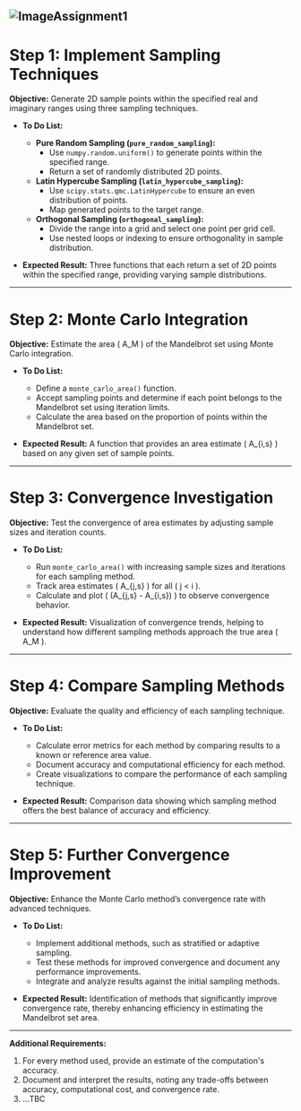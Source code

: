 ![ImageAssignment1](https://github.com/MarcellSzegedi/Stochastic_Simulation_I./blob/main/Assignment%201.png)
---
# Step 1: Implement Sampling Techniques

**Objective:** Generate 2D sample points within the specified real and imaginary ranges using three sampling techniques.

- **To Do List:**
  - **Pure Random Sampling (`pure_random_sampling`):**
    - Use `numpy.random.uniform()` to generate points within the specified range.
    - Return a set of randomly distributed 2D points.
  - **Latin Hypercube Sampling (`latin_hypercube_sampling`):**
    - Use `scipy.stats.qmc.LatinHypercube` to ensure an even distribution of points.
    - Map generated points to the target range.
  - **Orthogonal Sampling (`orthogonal_sampling`):**
    - Divide the range into a grid and select one point per grid cell.
    - Use nested loops or indexing to ensure orthogonality in sample distribution.

- **Expected Result:** Three functions that each return a set of 2D points within the specified range, providing varying sample distributions.

---

# Step 2: Monte Carlo Integration

**Objective:** Estimate the area \( A_M \) of the Mandelbrot set using Monte Carlo integration.

- **To Do List:**
  - Define a `monte_carlo_area()` function.
  - Accept sampling points and determine if each point belongs to the Mandelbrot set using iteration limits.
  - Calculate the area based on the proportion of points within the Mandelbrot set.

- **Expected Result:** A function that provides an area estimate \( A_{i,s} \) based on any given set of sample points.

---

# Step 3: Convergence Investigation

**Objective:** Test the convergence of area estimates by adjusting sample sizes and iteration counts.

- **To Do List:**
  - Run `monte_carlo_area()` with increasing sample sizes and iterations for each sampling method.
  - Track area estimates \( A_{j,s} \) for all \( j < i \).
  - Calculate and plot \( (A_{j,s} - A_{i,s}) \) to observe convergence behavior.

- **Expected Result:** Visualization of convergence trends, helping to understand how different sampling methods approach the true area \( A_M \).

---

# Step 4: Compare Sampling Methods

**Objective:** Evaluate the quality and efficiency of each sampling technique.

- **To Do List:**
  - Calculate error metrics for each method by comparing results to a known or reference area value.
  - Document accuracy and computational efficiency for each method.
  - Create visualizations to compare the performance of each sampling technique.

- **Expected Result:** Comparison data showing which sampling method offers the best balance of accuracy and efficiency.

---

# Step 5: Further Convergence Improvement

**Objective:** Enhance the Monte Carlo method’s convergence rate with advanced techniques.

- **To Do List:**
  - Implement additional methods, such as stratified or adaptive sampling.
  - Test these methods for improved convergence and document any performance improvements.
  - Integrate and analyze results against the initial sampling methods.

- **Expected Result:** Identification of methods that significantly improve convergence rate, thereby enhancing efficiency in estimating the Mandelbrot set area.

---

**Additional Requirements:**
1. For every method used, provide an estimate of the computation's accuracy.
2. Document and interpret the results, noting any trade-offs between accuracy, computational cost, and convergence rate.
3. ...TBC
